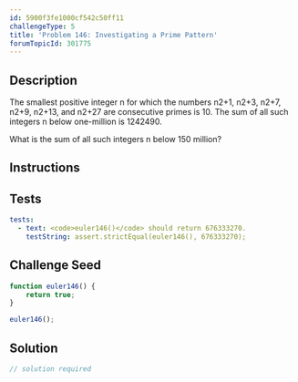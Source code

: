 ```yaml
---
id: 5900f3fe1000cf542c50ff11
challengeType: 5
title: 'Problem 146: Investigating a Prime Pattern'
forumTopicId: 301775
---
```


## Description
<section id='description'>
The smallest positive integer n for which the numbers n2+1, n2+3, n2+7, n2+9, n2+13, and n2+27 are consecutive primes is 10. The sum of all such integers n below one-million is 1242490.

What is the sum of all such integers n below 150 million?
</section>

## Instructions
<section id='instructions'>

</section>

## Tests
<section id='tests'>

```yml
tests:
  - text: <code>euler146()</code> should return 676333270.
    testString: assert.strictEqual(euler146(), 676333270);

```

</section>

## Challenge Seed
<section id='challengeSeed'>

<div id='js-seed'>

```js
function euler146() {
    return true;
}

euler146();
```

</div>



</section>

## Solution
<section id='solution'>

```js
// solution required
```

</section>
